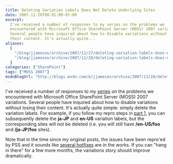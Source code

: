 ```yaml
---
title: Deleting Variation Labels Does Not Delete Underlying Sites
date: 2007-11-28T08:01:00-07:00
excerpt:
  I've received a number of responses to my series on the problems we
  encountered with Microsoft Office SharePoint Server (MOSS) 2007 variations.
  Several people have inquired about how to disable variations without losing
  their content. It's actually quite...
aliases:
  [
    "/blog/jjameson/archive/2007/11/27/deleting-variation-labels-does-not-delete-underlying-sites.aspx",
    "/blog/jjameson/archive/2007/11/28/deleting-variation-labels-does-not-delete-underlying-sites.aspx",
  ]
categories: ["SharePoint"]
tags: ["MOSS 2007"]
msdnBlogUrl: "http://blogs.msdn.com/b/jjameson/archive/2007/11/28/deleting-variation-labels-does-not-delete-underlying-sites.aspx"
---
```


I've received a number of responses to my
[series](/blog/jjameson/2007/10/30/dumping-moss-2007-variations-part-1) on the
problems we encountered with Microsoft Office SharePoint Server (MOSS) 2007
variations. Several people have inquired about how to disable variations without
losing their content. It's actually quite simple: simply delete the variation
labels. For example, if you follow my repro steps in
[part 1](http://blogs.msdn.com/controlpanel/blogs/I'm%20not%20sure%20if%20adding%20labels%20corresponding%20to%20existing%20sites%20will%20be%20supported),
you can subsequently delete the **ja-JP** and **en-US** variation labels, but
the corresponding sites will not be deleted (i.e. you will still have
**/en-US/foo** and **/ja-JP/foo** sites).

Note that in the time since my original posts, the issues have been repro'ed by
PSS and it sounds like
[several hotfixes](http://blogs.technet.com/stefan_gossner/archive/2007/11/15/some-comments-on-common-variation-problems.aspx)
are in the works. If you can "hang in there" for a few more months, the
variations story should improve dramatically.
